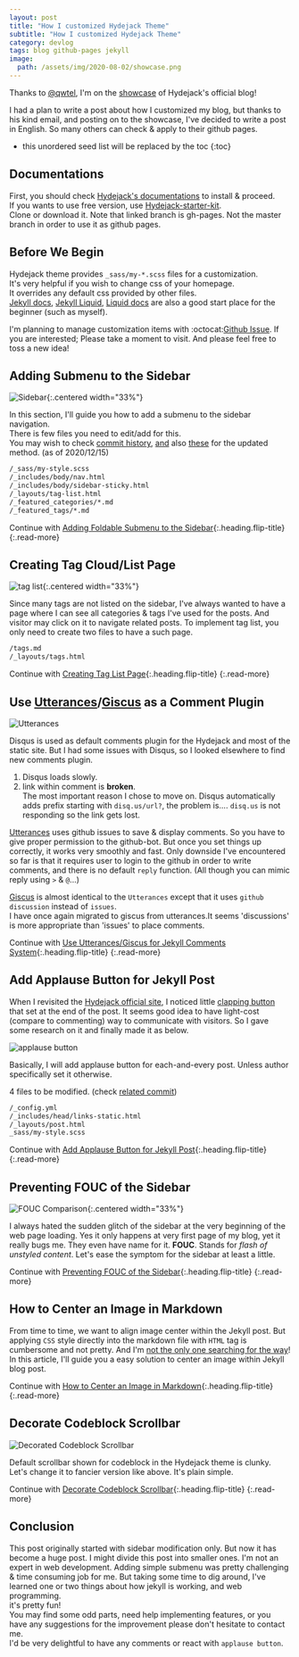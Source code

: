 ```yaml
---
layout: post
title: "How I customized Hydejack Theme"
subtitle: "How I customized Hydejack Theme"
category: devlog
tags: blog github-pages jekyll
image:
  path: /assets/img/2020-08-02/showcase.png
---
```


Thanks to [@qwtel], I'm on the [showcase] of Hydejack's official blog!

I had a plan to write a post about how I customized my blog, but thanks to his kind email, and posting on to the
showcase, I've decided to write a post in English. So many others can check & apply to their github pages.

[@qwtel]: https://qwtel.com/
[showcase]: https://hydejack.com/showcase/

<!--more-->

* this unordered seed list will be replaced by the toc
{:toc}

## Documentations

First, you should check [Hydejack's documentations] to install & proceed.<br>
If you wants to use free version, use [Hydejack-starter-kit].<br>
Clone or download it. Note that linked branch is gh-pages. Not the master branch in order to use it as github pages.

[Hydejack's documentations]: https://hydejack.com/docs/
[Hydejack-starter-kit]: https://github.com/hydecorp/hydejack-starter-kit/tree/gh-pages

## Before We Begin

Hydejack theme provides `_sass/my-*.scss` files for a customization.<br>
It's very helpful if you wish to change css of your homepage.<br>
It overrides any default css provided by other files.<br>
[Jekyll docs], [Jekyll Liquid], [Liquid docs] are also a good start place for the beginner (such as myself).

I'm planning to manage customization items with :octocat:[Github Issue]. If you are interested; Please take a moment to visit.
And please feel free to toss a new idea!

[Jekyll docs]: https://jekyllrb.com/docs/
[Jekyll Liquid]: https://jekyllrb.com/docs/liquid/
[Liquid docs]: https://shopify.github.io/liquid/
[Github Issue]: https://github.com/LazyRen/LazyRen.github.io/issues/34

## Adding Submenu to the Sidebar

![Sidebar](/assets/img/2020-08-02/sidebar.png){:.centered width="33%"}

In this section, I'll guide you how to add a submenu to the sidebar navigation.<br>
There is few files you need to edit/add for this.<br>
You may wish to check [commit history], [and] also [these] for the updated method. (as of 2020/12/15)

[commit history]: https://github.com/LazyRen/LazyRen.github.io/commit/89aa07da3b9e9081b933f61c24a42b765b6d30cd
[and]: https://github.com/LazyRen/LazyRen.github.io/commit/6d54aa8507b7595169214d61639ccb2fb5c2a4f6
[these]: https://github.com/LazyRen/LazyRen.github.io/commit/69871512f1407d1b2892f621b69059b3b4c2bab2

```default
/_sass/my-style.scss
/_includes/body/nav.html
/_includes/body/sidebar-sticky.html
/_layouts/tag-list.html
/_featured_categories/*.md
/_featured_tags/*.md
```

Continue with [Adding Foldable Submenu to the Sidebar](adding-foldable-submenu-to-the-sidebar){:.heading.flip-title}
{:.read-more}

## Creating Tag Cloud/List Page

![tag list](/assets/img/2020-12-21/tag_list.png){:.centered width="33%"}

Since many tags are not listed on the sidebar, I've always wanted to have a page where I can see all categories & tags
I've used for the posts. And visitor may click on it to navigate related posts. To implement tag list, you only need to
create two files to have a such page.

```default
/tags.md
/_layouts/tags.html
```

Continue with [Creating Tag List Page](creating-tag-list-page){:.heading.flip-title}
{:.read-more}

## Use [Utterances]/[Giscus] as a Comment Plugin

![Utterances](/assets/img/2020-12-21/utterances.png)

Disqus is used as default comments plugin for the Hydejack and most of the static site.
But I had some issues with Disqus, so I looked elsewhere to find new comments plugin.

1. Disqus loads slowly.<br>
2. link within comment is **broken**.<br>
   The most important reason I chose to move on. Disqus automatically adds prefix starting with `disq.us/url?`,
   the problem is.... `disq.us` is not responding so the link gets lost.

[Utterances] uses github issues to save & display comments. So you have to give proper permission to the github-bot.
But once you set things up correctly, it works very smoothly and fast. Only downside I've encountered so far is that it
requires user to login to the github in order to write comments, and there is no default `reply` function.
(All though you can mimic reply using `>` & `@`...)

[Giscus] is almost identical to the `Utterances` except that it uses `github discussion` instead of `issues`.<br>
I have once again migrated to giscus from utterances.It seems 'discussions' is more appropriate than 'issues' to place
comments.

[Utterances]: https://utteranc.es/
[Giscus]: https://giscus.vercel.app/

Continue with [Use Utterances/Giscus for Jekyll Comments System](use-utterances-for-jekyll-comments){:.heading.flip-title}
{:.read-more}

## Add Applause Button for Jekyll Post

When I revisited the [Hydejack official site], I noticed little [clapping button] that set at the end of the post.
It seems good idea to have light-cost (compare to commenting) way to communicate with visitors. So I gave some research
on it and finally made it as below.

[Hydejack official site]: https://hydejack.com/showcase/lazyren/
[clapping button]: https://help.medium.com/hc/en-us/articles/115011350967-Claps

![applause button](/assets/img/2020-12-21/post_end.png)

Basically, I will add applause button for each-and-every post. Unless author specifically set it otherwise.<br>

4 files to be modified. (check [related commit])

[related commit]: https://github.com/LazyRen/LazyRen.github.io/commit/346f496d80243fcfbd0f24b47daa10078efe954f

```default
/_config.yml
/_includes/head/links-static.html
/_layouts/post.html
_sass/my-style.scss
```

Continue with [Add Applause Button for Jekyll Post](add-applause-button-for-jekyll-post){:.heading.flip-title}
{:.read-more}

## Preventing FOUC of the Sidebar

![FOUC Comparison](/assets/img/2022-01-07/comparison.gif){:.centered width="33%"}

I always hated the sudden glitch of the sidebar at the very beginning of the web page loading.
Yes it only happens at very first page of my blog, yet it really bugs me. They even have name for it. **FOUC**.
Stands for *flash of unstyled content*. Let's ease the symptom for the sidebar at least a little.

Continue with [Preventing FOUC of the Sidebar](preventing-fouc-of-the-sidebar){:.heading.flip-title}
{:.read-more}

## How to Center an Image in Markdown

From time to time, we want to align image center within the Jekyll post. But applying `CSS` style directly into the
markdown file with `HTML` tag is cumbersome and not pretty. And I'm [not the only one searching for the way]!
In this article, I'll guide you a easy solution to center an image within Jekyll blog post.

[not the only one searching for the way]: https://stackoverflow.com/questions/23819197/jekyll-blog-post-centering-images

Continue with [How to Center an Image in Markdown](how-to-center-an-image-in-markdown){:.heading.flip-title}
{:.read-more}

## Decorate Codeblock Scrollbar

![Decorated Codeblock Scrollbar](/assets/img/2022-01-09/scrollbar.gif)

Default scrollbar shown for codeblock in the Hydejack theme is clunky.<br>
Let's change it to fancier version like above. It's plain simple.

Continue with [Decorate Codeblock Scrollbar](decorate-codeblock-scrollbar){:.heading.flip-title}
{:.read-more}

## Conclusion

This post originally started with sidebar modification only. But now it has become a huge post. I might divide this post
into smaller ones. I'm not an expert in web development. Adding simple submenu was pretty challenging & time consuming
job for me. But taking some time to dig around, I've learned one or two things about how jekyll is working, and web
programming.<br>
it's pretty fun!<br>
You may find some odd parts, need help implementing features, or you have any suggestions for the improvement please
don't hesitate to contact me.<br>
I'd be very delightful to have any comments or react with `applause button`.<br>
